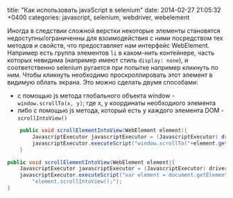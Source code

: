 title: "Как использовать javaScript в selenium"
date: 2014-02-27 21:05:32 +0400
categories: javascript, selenium, webdriver, webelement

Иногда в следствии сложной верстки некоторые элементы становятся недоступны/ограниченны для взоимодействия с ними посредством тех методов и свойств, что предоставляет нам интерфейс WebElement. Например есть группа элементов `li` в каком-нить контейнере, часть которых невидима (например имеют стиль `display: none`), и соответственно selenium ругается при попытке например кликнуть по ним. Чтобы кликнуть необходимо проскроллировать этот элемент в видимую облать экрана. Это можно сделать двумя способами:

* с помощью js метода глобального объекта window - `window.scrollTo(x, y)`; где x, y координаты необходиого элемента<!--more-->
* либо с помощью js метода, который есть у каждого элемента DOM - `scrollIntoView()`

```java first example
    public void scrollElementIntoView(WebElement element){
        JavascriptExecutor javascriptExecutor = (JavascriptExecutor) driver;
        javascriptExecutor.executeScript("window.scrollTo("+element.getLocation().x+", "+element.getLocation().y+");");
    }
```


```java second example
public void scrollElementIntoView(WebElement element){
    JavascriptExecutor javascriptExecutor = (JavascriptExecutor) driver;
    javascriptExecutor.executeScript("var element = document.getElementById('"+element.getAttribute("id")+"');" +
        "element.scrollIntoView();");
}
```